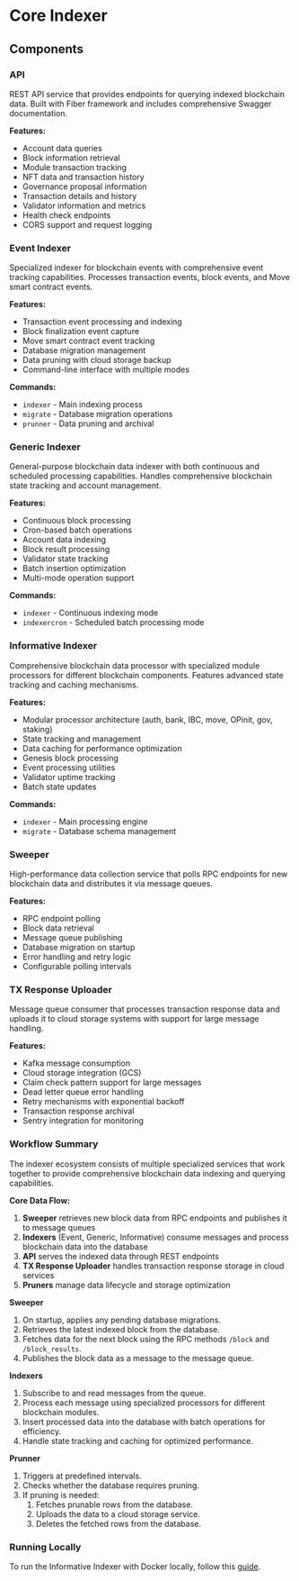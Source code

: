 # Core Indexer

## Components

### API
REST API service that provides endpoints for querying indexed blockchain data. Built with Fiber framework and includes comprehensive Swagger documentation.

**Features:**
- Account data queries
- Block information retrieval
- Module transaction tracking
- NFT data and transaction history
- Governance proposal information
- Transaction details and history
- Validator information and metrics
- Health check endpoints
- CORS support and request logging

### Event Indexer
Specialized indexer for blockchain events with comprehensive event tracking capabilities. Processes transaction events, block events, and Move smart contract events.

**Features:**
- Transaction event processing and indexing
- Block finalization event capture
- Move smart contract event tracking
- Database migration management
- Data pruning with cloud storage backup
- Command-line interface with multiple modes

**Commands:**
- `indexer` - Main indexing process
- `migrate` - Database migration operations
- `prunner` - Data pruning and archival

### Generic Indexer
General-purpose blockchain data indexer with both continuous and scheduled processing capabilities. Handles comprehensive blockchain state tracking and account management.

**Features:**
- Continuous block processing
- Cron-based batch operations
- Account data indexing
- Block result processing
- Validator state tracking
- Batch insertion optimization
- Multi-mode operation support

**Commands:**
- `indexer` - Continuous indexing mode
- `indexercron` - Scheduled batch processing mode

### Informative Indexer
Comprehensive blockchain data processor with specialized module processors for different blockchain components. Features advanced state tracking and caching mechanisms.

**Features:**
- Modular processor architecture (auth, bank, IBC, move, OPinit, gov, staking)
- State tracking and management
- Data caching for performance optimization
- Genesis block processing
- Event processing utilities
- Validator uptime tracking
- Batch state updates

**Commands:**
- `indexer` - Main processing engine
- `migrate` - Database schema management

### Sweeper
High-performance data collection service that polls RPC endpoints for new blockchain data and distributes it via message queues.

**Features:**
- RPC endpoint polling
- Block data retrieval
- Message queue publishing
- Database migration on startup
- Error handling and retry logic
- Configurable polling intervals

### TX Response Uploader
Message queue consumer that processes transaction response data and uploads it to cloud storage systems with support for large message handling.

**Features:**
- Kafka message consumption
- Cloud storage integration (GCS)
- Claim check pattern support for large messages
- Dead letter queue error handling
- Retry mechanisms with exponential backoff
- Transaction response archival
- Sentry integration for monitoring

### Workflow Summary

The indexer ecosystem consists of multiple specialized services that work together to provide comprehensive blockchain data indexing and querying capabilities.

**Core Data Flow:**

1. **Sweeper** retrieves new block data from RPC endpoints and publishes it to message queues
2. **Indexers** (Event, Generic, Informative) consume messages and process blockchain data into the database
3. **API** serves the indexed data through REST endpoints
4. **TX Response Uploader** handles transaction response storage in cloud services
5. **Pruners** manage data lifecycle and storage optimization

**Sweeper**

1. On startup, applies any pending database migrations.
2. Retrieves the latest indexed block from the database.
3. Fetches data for the next block using the RPC methods `/block` and `/block_results`.
4. Publishes the block data as a message to the message queue.

**Indexers**

1. Subscribe to and read messages from the queue.
2. Process each message using specialized processors for different blockchain modules.
3. Insert processed data into the database with batch operations for efficiency.
4. Handle state tracking and caching for optimized performance.

**Prunner**

1. Triggers at predefined intervals.
2. Checks whether the database requires pruning.
3. If pruning is needed:
   1. Fetches prunable rows from the database.
   2. Uploads the data to a cloud storage service.
   3. Deletes the fetched rows from the database.

### Running Locally

To run the Informative Indexer with Docker locally, follow this [guide](local/README.md).
